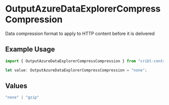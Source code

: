 # OutputAzureDataExplorerCompressCompression

Data compression format to apply to HTTP content before it is delivered

## Example Usage

```typescript
import { OutputAzureDataExplorerCompressCompression } from "cribl-control-plane/models";

let value: OutputAzureDataExplorerCompressCompression = "none";
```

## Values

```typescript
"none" | "gzip"
```